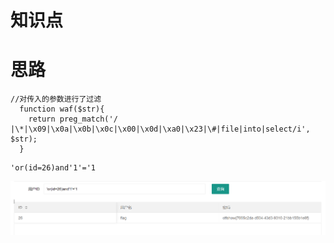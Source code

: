 # 知识点
# 思路
```plsql
//对传入的参数进行了过滤
  function waf($str){
    return preg_match('/ |\*|\x09|\x0a|\x0b|\x0c|\x00|\x0d|\xa0|\x23|\#|file|into|select/i', $str);
  }
```
```plsql
'or(id=26)and'1'='1
```
![image.png](./images/20231017_2351379244.png)
